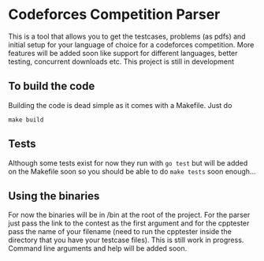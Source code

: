 # Codeforces Competition Parser

This is a tool that allows you to get the testcases, problems (as pdfs) and initial setup for your language of choice for a codeforces competition. More features will be added soon like support for different languages, better testing, concurrent downloads etc. This project is still in development

## To build the code
Building the code is dead simple as it comes with a Makefile. Just do
```
make build
```

## Tests
Although some tests exist for now they run with `go test` but will be added on the Makefile soon so you should be able to do `make tests` soon enough...

## Using the binaries
For now the binaries will be in /bin at the root of the project. For the parser just pass the link to the contest as the first argument and for the cpptester pass the name of your filename (need to run the cpptester inside the directory that you have your testcase files). This is still work in progress. Command line arguments and help will be added soon.
